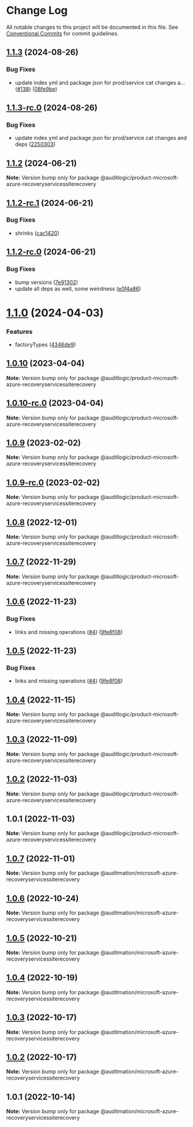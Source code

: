 # Change Log

All notable changes to this project will be documented in this file.
See [Conventional Commits](https://conventionalcommits.org) for commit guidelines.

## [1.1.3](https://github.com/auditlogic/product/compare/@auditlogic/product-microsoft-azure-recoveryservicessiterecovery@1.1.2...@auditlogic/product-microsoft-azure-recoveryservicessiterecovery@1.1.3) (2024-08-26)


### Bug Fixes

* update index yml and package json for prod/service cat changes a… ([#138](https://github.com/auditlogic/product/issues/138)) ([08fe9be](https://github.com/auditlogic/product/commit/08fe9beb1c8457462a19bc69caa02e6212d97e1a))





## [1.1.3-rc.0](https://github.com/auditlogic/product/compare/@auditlogic/product-microsoft-azure-recoveryservicessiterecovery@1.1.2...@auditlogic/product-microsoft-azure-recoveryservicessiterecovery@1.1.3-rc.0) (2024-08-26)


### Bug Fixes

* update index yml and package json for prod/service cat changes and deps ([2250303](https://github.com/auditlogic/product/commit/225030363a363608240135b7ebed386b28f01e4b))





## [1.1.2](https://github.com/auditlogic/product/compare/@auditlogic/product-microsoft-azure-recoveryservicessiterecovery@1.1.2-rc.1...@auditlogic/product-microsoft-azure-recoveryservicessiterecovery@1.1.2) (2024-06-21)

**Note:** Version bump only for package @auditlogic/product-microsoft-azure-recoveryservicessiterecovery





## [1.1.2-rc.1](https://github.com/auditlogic/product/compare/@auditlogic/product-microsoft-azure-recoveryservicessiterecovery@1.1.2-rc.0...@auditlogic/product-microsoft-azure-recoveryservicessiterecovery@1.1.2-rc.1) (2024-06-21)


### Bug Fixes

* shrinks ([cac1420](https://github.com/auditlogic/product/commit/cac14200fefcd8183ab69fe89a47bd3f70f563e9))





## [1.1.2-rc.0](https://github.com/auditlogic/product/compare/@auditlogic/product-microsoft-azure-recoveryservicessiterecovery@1.1.0...@auditlogic/product-microsoft-azure-recoveryservicessiterecovery@1.1.2-rc.0) (2024-06-21)


### Bug Fixes

* bump versions ([7e91302](https://github.com/auditlogic/product/commit/7e913023b8b312150ed7762c32fbbe616be71de5))
* update all deps as well, some weirdness ([e0f4a86](https://github.com/auditlogic/product/commit/e0f4a864714e2d3de6bbf3da014d5312fe53be2f))





# [1.1.0](https://github.com/auditlogic/product/compare/@auditlogic/product-microsoft-azure-recoveryservicessiterecovery@1.0.10...@auditlogic/product-microsoft-azure-recoveryservicessiterecovery@1.1.0) (2024-04-03)


### Features

* factoryTypes ([4346de9](https://github.com/auditlogic/product/commit/4346de92693aee892fccf725338ffc7b80ab182b))





## [1.0.10](https://github.com/auditlogic/product/compare/@auditlogic/product-microsoft-azure-recoveryservicessiterecovery@1.0.9...@auditlogic/product-microsoft-azure-recoveryservicessiterecovery@1.0.10) (2023-04-04)

**Note:** Version bump only for package @auditlogic/product-microsoft-azure-recoveryservicessiterecovery





## [1.0.10-rc.0](https://github.com/auditlogic/product/compare/@auditlogic/product-microsoft-azure-recoveryservicessiterecovery@1.0.9...@auditlogic/product-microsoft-azure-recoveryservicessiterecovery@1.0.10-rc.0) (2023-04-04)

**Note:** Version bump only for package @auditlogic/product-microsoft-azure-recoveryservicessiterecovery





## [1.0.9](https://github.com/auditlogic/product/compare/@auditlogic/product-microsoft-azure-recoveryservicessiterecovery@1.0.8...@auditlogic/product-microsoft-azure-recoveryservicessiterecovery@1.0.9) (2023-02-02)

**Note:** Version bump only for package @auditlogic/product-microsoft-azure-recoveryservicessiterecovery





## [1.0.9-rc.0](https://github.com/auditlogic/product/compare/@auditlogic/product-microsoft-azure-recoveryservicessiterecovery@1.0.8...@auditlogic/product-microsoft-azure-recoveryservicessiterecovery@1.0.9-rc.0) (2023-02-02)

**Note:** Version bump only for package @auditlogic/product-microsoft-azure-recoveryservicessiterecovery





## [1.0.8](https://github.com/auditlogic/product/compare/@auditlogic/product-microsoft-azure-recoveryservicessiterecovery@1.0.7...@auditlogic/product-microsoft-azure-recoveryservicessiterecovery@1.0.8) (2022-12-01)

**Note:** Version bump only for package @auditlogic/product-microsoft-azure-recoveryservicessiterecovery





## [1.0.7](https://github.com/auditlogic/product/compare/@auditlogic/product-microsoft-azure-recoveryservicessiterecovery@1.0.6...@auditlogic/product-microsoft-azure-recoveryservicessiterecovery@1.0.7) (2022-11-29)

**Note:** Version bump only for package @auditlogic/product-microsoft-azure-recoveryservicessiterecovery





## [1.0.6](https://github.com/auditlogic/product/compare/@auditlogic/product-microsoft-azure-recoveryservicessiterecovery@1.0.4...@auditlogic/product-microsoft-azure-recoveryservicessiterecovery@1.0.6) (2022-11-23)


### Bug Fixes

* links and missing operations ([#4](https://github.com/auditlogic/product/issues/4)) ([9fe8f08](https://github.com/auditlogic/product/commit/9fe8f08fe7c57fdb79f991ac35bd6ac2e7dcad38))





## [1.0.5](https://github.com/auditlogic/product/compare/@auditlogic/product-microsoft-azure-recoveryservicessiterecovery@1.0.4...@auditlogic/product-microsoft-azure-recoveryservicessiterecovery@1.0.5) (2022-11-23)


### Bug Fixes

* links and missing operations ([#4](https://github.com/auditlogic/product/issues/4)) ([9fe8f08](https://github.com/auditlogic/product/commit/9fe8f08fe7c57fdb79f991ac35bd6ac2e7dcad38))





## [1.0.4](https://github.com/auditlogic/product/compare/@auditlogic/product-microsoft-azure-recoveryservicessiterecovery@1.0.3...@auditlogic/product-microsoft-azure-recoveryservicessiterecovery@1.0.4) (2022-11-15)

**Note:** Version bump only for package @auditlogic/product-microsoft-azure-recoveryservicessiterecovery





## [1.0.3](https://github.com/auditlogic/product/compare/@auditlogic/product-microsoft-azure-recoveryservicessiterecovery@1.0.2...@auditlogic/product-microsoft-azure-recoveryservicessiterecovery@1.0.3) (2022-11-09)

**Note:** Version bump only for package @auditlogic/product-microsoft-azure-recoveryservicessiterecovery





## [1.0.2](https://github.com/auditlogic/product/compare/@auditlogic/product-microsoft-azure-recoveryservicessiterecovery@1.0.1...@auditlogic/product-microsoft-azure-recoveryservicessiterecovery@1.0.2) (2022-11-03)

**Note:** Version bump only for package @auditlogic/product-microsoft-azure-recoveryservicessiterecovery





## 1.0.1 (2022-11-03)

**Note:** Version bump only for package @auditlogic/product-microsoft-azure-recoveryservicessiterecovery





## [1.0.7](https://github.com/auditmation/store-content/compare/@auditmation/microsoft-azure-recoveryservicessiterecovery@1.0.6...@auditmation/microsoft-azure-recoveryservicessiterecovery@1.0.7) (2022-11-01)

**Note:** Version bump only for package @auditmation/microsoft-azure-recoveryservicessiterecovery





## [1.0.6](https://github.com/auditmation/store-content/compare/@auditmation/microsoft-azure-recoveryservicessiterecovery@1.0.5...@auditmation/microsoft-azure-recoveryservicessiterecovery@1.0.6) (2022-10-24)

**Note:** Version bump only for package @auditmation/microsoft-azure-recoveryservicessiterecovery





## [1.0.5](https://github.com/auditmation/store-content/compare/@auditmation/microsoft-azure-recoveryservicessiterecovery@1.0.4...@auditmation/microsoft-azure-recoveryservicessiterecovery@1.0.5) (2022-10-21)

**Note:** Version bump only for package @auditmation/microsoft-azure-recoveryservicessiterecovery





## [1.0.4](https://github.com/auditmation/store-content/compare/@auditmation/microsoft-azure-recoveryservicessiterecovery@1.0.3...@auditmation/microsoft-azure-recoveryservicessiterecovery@1.0.4) (2022-10-19)

**Note:** Version bump only for package @auditmation/microsoft-azure-recoveryservicessiterecovery





## [1.0.3](https://github.com/auditmation/store-content/compare/@auditmation/microsoft-azure-recoveryservicessiterecovery@1.0.2...@auditmation/microsoft-azure-recoveryservicessiterecovery@1.0.3) (2022-10-17)

**Note:** Version bump only for package @auditmation/microsoft-azure-recoveryservicessiterecovery





## [1.0.2](https://github.com/auditmation/store-content/compare/@auditmation/microsoft-azure-recoveryservicessiterecovery@1.0.1...@auditmation/microsoft-azure-recoveryservicessiterecovery@1.0.2) (2022-10-17)

**Note:** Version bump only for package @auditmation/microsoft-azure-recoveryservicessiterecovery





## 1.0.1 (2022-10-14)

**Note:** Version bump only for package @auditmation/microsoft-azure-recoveryservicessiterecovery
